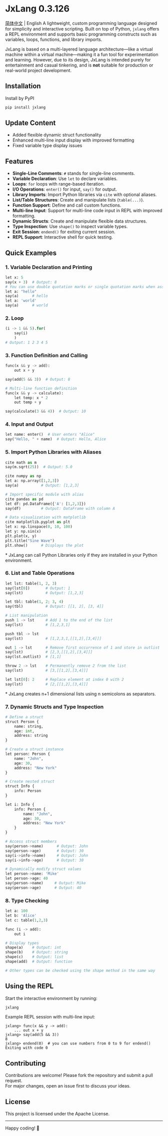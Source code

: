 # JxLang 0.3.126
<a href="README.md">简体中文</a> | English
A lightweight, custom programming language designed for simplicity and interactive scripting. Built on top of Python, `jxlang` offers a REPL environment and supports basic programming constructs such as variables, loops, functions, and library imports. 

JxLang is based on a multi-layered language architecture—like a virtual machine within a virtual machine—making it a fun tool for experimentation and learning. However, due to its design, JxLang is intended purely for entertainment and casual tinkering, and is **not** suitable for production or real-world project development.

## Installation

Install by PyPI
```bash
pip install jxlang
```

## Update Content
<ul>
<li>Added flexible dynamic struct functionality</li>
<li>Enhanced multi-line input display with improved formatting</li>
<li>Fixed variable type display issues</li>
</ul>

## Features

- **Single-Line Comments**: `#` stands for single-line comments.
- **Variable Declaration**: Use `let` to declare variables.
- **Loops**: `for` loops with range-based iteration.
- **I/O Operations**: `enter()` for input, `say()` for output.
- **Library Imports**: Import Python libraries via `cite` with optional aliases.
- **List/Table Structures**: Create and manipulate lists (`table(...)`).
- **Function Support**: Define and call custom functions.
- **Multi-line Input**: Support for multi-line code input in REPL with improved formatting.
- **Dynamic Structs**: Create and manipulate flexible data structures.
- **Type Inspection**: Use `shape()` to inspect variable types.
- **Exit Session**: `endend()` for exiting current session.
- **REPL Support**: Interactive shell for quick testing.

## Quick Examples

### 1. Variable Declaration and Printing
```python
let x: 5
say(x + 3)  # Output: 8
# You can use double quotation marks or single quotation marks when assigning strings to variable names
let a: "hello"
say(a)      # hello
let a: 'world'
say(a)      # world
```

### 2. Loop
```python
(i -> 1 && 5).for(
    say(i)
    )
# Output: 1 2 3 4 5
```

### 3. Function Definition and Calling
```python
func(x && y -> add):
    out x + y

say(add(5 && 3))  # Output: 8

# Multi-line function definition
func(x && y -> calculate):
    let temp: x * 2
    out temp + y

say(calculate(3 && 4))  # Output: 10
```

### 4. Input and Output
```python
let name: enter()  # User enters "Alice"
say("Hello, " + name)  # Output: Hello, Alice
```

### 5. Import Python Libraries with Aliases
```python
cite math as m
say(m.sqrt(25))  # Output: 5.0

cite numpy as np
let a: np.array([1,2,3])
say(a)          # Output: [1,2,3]

# Import specific module with alias
cite pandas as pd
let df: pd.DataFrame({'A': [1,2,3]})
say(df)         # Output: DataFrame with column A

# Data visualization with matplotlib
cite matplotlib.pyplot as plt
let x: np.linspace(0, 10, 100)
let y: np.sin(x)
plt.plot(x, y)
plt.title("Sine Wave")
plt.show()      # Displays the plot
```
<p>* JxLang can call Python Libraries only if they are installed in your Python environment.</p>

### 6. List and Table Operations
```python
let lst: table(1, 2, 3)
say(lst[0])       # Output: 1
say(lst)          # Output: [1,2,3]

let tbl: table(1, 2; 3, 4)
say(tbl)          # Output: [[1, 2], [3, 4]]

# List manipulation
push 1 -> lst     # Add 1 to the end of the list
say(lst)          # [1,2,3,1]

push tbl -> lst
say(lst)          # [1,2,3,1,[[1,2],[3,4]]]

out 1 -> lst      # Remove first occurrence of 1 and store in outlist
say(lst)          # [2,3,[[1,2],[3,4]]]
say(lst.outlist)  # [1,1]

throw 2 -> lst    # Permanently remove 2 from the list
say(lst)          # [3,[[1,2],[3,4]]]

let lst[0]: 2     # Replace element at index 0 with 2
say(lst)          # [2,[[1,2],[3,4]]]
```
<p>* JxLang creates n+1 dimensional lists using n semicolons as separators.</p>

### 7. Dynamic Structs and Type Inspection
```python
# Define a struct
struct Person {
    name: string,
    age: int,
    address: string
}

# Create a struct instance
let person: Person {
    name: "John",
    age: 30,
    address: "New York"
}

# Create nested struct
struct Info {
    info: Person
}

let i: Info {
    info: Person {
        name: "John",
        age: 30,
        address: "New York"
    }
}

# Access struct members
say(person->name)      # Output: John
say(person->age)       # Output: 30
say(i->info->name)     # Output: John
say(i->info->age)      # Output: 30

# Dynamically modify struct values
let person->name: 'Mike'
let person->age: 40
say(person->name)     # Output: Mike
say(person->age)      # Output: 40
```

### 8. Type Checking
```python
let a: 100
let b: 'Alice'
let c: table(1,2,3)

func (i -> add):
    out i

# Display types
shape(a)    # Output: int
shape(b)    # Output: string
shape(c)    # Output: list
shape(add)  # Output: function

# Other types can be checked using the shape method in the same way
```

## Using the REPL

Start the interactive environment by running:
```bash
jxlang
```

Example REPL session with multi-line input:
```
jxlang> func(x && y -> add):
    ... out x + y
jxlang> say(add(5 && 3))
8
jxlang> endend(0)  # you can use numbers from 0 to 9 for endend()
Exiting with code 0
```

## Contributing

Contributions are welcome! Please fork the repository and submit a pull request.  
For major changes, open an issue first to discuss your ideas.

## License

This project is licensed under the Apache License.

---

Happy coding! 🚀
